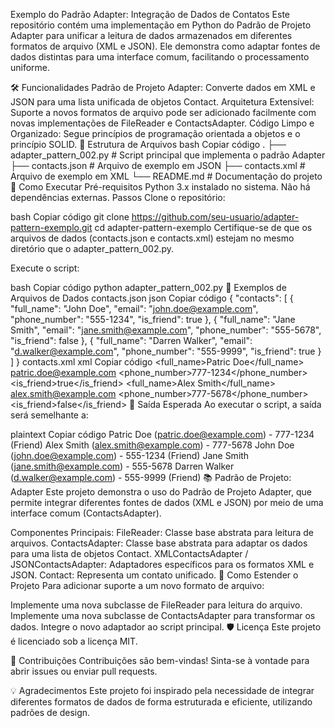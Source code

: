 Exemplo do Padrão Adapter: Integração de Dados de Contatos
Este repositório contém uma implementação em Python do Padrão de Projeto Adapter para unificar a leitura de dados armazenados em diferentes formatos de arquivo (XML e JSON). Ele demonstra como adaptar fontes de dados distintas para uma interface comum, facilitando o processamento uniforme.

🛠 Funcionalidades
Padrão de Projeto Adapter: Converte dados em XML e JSON para uma lista unificada de objetos Contact.
Arquitetura Extensível: Suporte a novos formatos de arquivo pode ser adicionado facilmente com novas implementações de FileReader e ContactsAdapter.
Código Limpo e Organizado: Segue princípios de programação orientada a objetos e o princípio SOLID.
📂 Estrutura de Arquivos
bash
Copiar código
.
├── adapter_pattern_002.py   # Script principal que implementa o padrão Adapter
├── contacts.json            # Arquivo de exemplo em JSON
├── contacts.xml             # Arquivo de exemplo em XML
└── README.md                # Documentação do projeto
🔧 Como Executar
Pré-requisitos
Python 3.x instalado no sistema.
Não há dependências externas.
Passos
Clone o repositório:

bash
Copiar código
git clone https://github.com/seu-usuario/adapter-pattern-exemplo.git
cd adapter-pattern-exemplo
Certifique-se de que os arquivos de dados (contacts.json e contacts.xml) estejam no mesmo diretório que o adapter_pattern_002.py.

Execute o script:

bash
Copiar código
python adapter_pattern_002.py
📝 Exemplos de Arquivos de Dados
contacts.json
json
Copiar código
{
    "contacts": [
        {
            "full_name": "John Doe",
            "email": "john.doe@example.com",
            "phone_number": "555-1234",
            "is_friend": true
        },
        {
            "full_name": "Jane Smith",
            "email": "jane.smith@example.com",
            "phone_number": "555-5678",
            "is_friend": false
        },
        {
            "full_name": "Darren Walker",
            "email": "d.walker@example.com",
            "phone_number": "555-9999",
            "is_friend": true
        }
    ]
}
contacts.xml
xml
Copiar código
<contacts>
    <contact>
        <full_name>Patric Doe</full_name>
        <email>patric.doe@example.com</email>
        <phone_number>777-1234</phone_number>
        <is_friend>true</is_friend>
    </contact>
    <contact>
        <full_name>Alex Smith</full_name>
        <email>alex.smith@example.com</email>
        <phone_number>777-5678</phone_number>
        <is_friend>false</is_friend>
    </contact>
</contacts>
📜 Saída Esperada
Ao executar o script, a saída será semelhante a:

plaintext
Copiar código
Patric Doe (patric.doe@example.com) - 777-1234 (Friend)
Alex Smith (alex.smith@example.com) - 777-5678
John Doe (john.doe@example.com) - 555-1234 (Friend)
Jane Smith (jane.smith@example.com) - 555-5678
Darren Walker (d.walker@example.com) - 555-9999 (Friend)
📚 Padrão de Projeto: Adapter
Este projeto demonstra o uso do Padrão de Projeto Adapter, que permite integrar diferentes fontes de dados (XML e JSON) por meio de uma interface comum (ContactsAdapter).

Componentes Principais:
FileReader: Classe base abstrata para leitura de arquivos.
ContactsAdapter: Classe base abstrata para adaptar os dados para uma lista de objetos Contact.
XMLContactsAdapter / JSONContactsAdapter: Adaptadores específicos para os formatos XML e JSON.
Contact: Representa um contato unificado.
🚀 Como Estender o Projeto
Para adicionar suporte a um novo formato de arquivo:

Implemente uma nova subclasse de FileReader para leitura do arquivo.
Implemente uma nova subclasse de ContactsAdapter para transformar os dados.
Integre o novo adaptador ao script principal.
🛡 Licença
Este projeto é licenciado sob a licença MIT.

🤝 Contribuições
Contribuições são bem-vindas! Sinta-se à vontade para abrir issues ou enviar pull requests.

💡 Agradecimentos
Este projeto foi inspirado pela necessidade de integrar diferentes formatos de dados de forma estruturada e eficiente, utilizando padrões de design.
